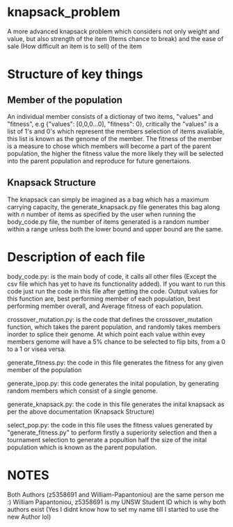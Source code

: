 # knapsack_problem
A more advanced knapsack problem which considers not only weight and value, but also strength of the item (Items chance to break) and the ease of sale (How difficult an item is to sell) of the item

# Structure of key things
## Member of the population
An individual member consists of a dictionay of two items, "values" and "fitness", e.g {"values": [0,0,0...0], "fitness": 0}, critically the "values" is a list of 1's and 0's which represent the members selection of items avaliable, this list is known as the genome of the member. The fitness of the member is a measure to chose which members will become a part of the parent population, the higher the fitness value the more likely they will be selected into the parent population and reproduce for future genertaions.

## Knapsack Structure
The knapsack can simply be imagined as a bag which has a maximum carrying capacity, the generate_knapsack.py file generates this bag along with *n* number of items as specified by the user when running the body_code.py file, the number of items generated is a random number within a range unless both the lower bound and upper bound are the same.

# Description of each file
body_code.py: is the main body of code, it calls all other files (Except the csv file which has yet to have its functionality added). If you want to run this code just run the code in this file after getting the code. Output values for this function are, best performing member of each population, best performing member overall, and Average fitness of each population.

crossover_mutation.py: is the code that defines the crossover_mutation function, which takes the parent population, and randomly takes members inorder to splice their genome. At which point each value within evey members genome will have a 5% chance to be selected to flip bits, from a 0 to a 1 or visea versa.

generate_fitness.py: the code in this file generates the fitness for any given member of the population

generate_ipop.py: this code generates the inital population, by generating random members which consist of a single genome.

generate_knapsack.py: the code in this file generates the inital knapsack as per the above documentation (Knapsack Structure)

select_pop.py: the code in this file uses the fitness values generated by "generate_fitness.py" to perform firstly a superiority selection and then a tournament selection to generate a popultion half the size of the inital population which is known as the parent population.

# NOTES
Both Authors (z5358691 and William-Papantoniou) are the same person me :) William Papantoniou, z5358691 is my UNSW Student ID which is why both authors exist (Yes I didnt know how to set my name till I started to use the new Author lol)

